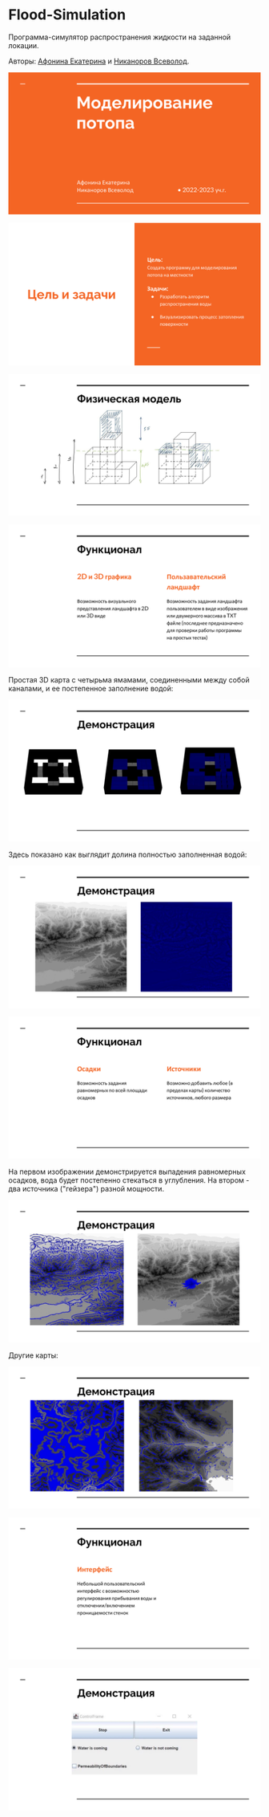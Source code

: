 # Flood-Simulation

Программа-симулятор распространения жидкости на заданной локации.

Авторы: [Афонина Екатерина](https://github.com/rytee20) и [Никаноров Всеволод](https://github.com/NikanorovVD).

![Flood-Simulation-0](https://github.com/rytee20/Flood-Simulation/blob/main/Presentation/Flood-Simulation-0.png?raw=true)

![Flood-Simulation-1](https://github.com/rytee20/Flood-Simulation/blob/main/Presentation/Flood-Simulation-1.png?raw=true)

![Flood-Simulation-2](https://github.com/rytee20/Flood-Simulation/blob/main/Presentation/Flood-Simulation-2.png?raw=true)

![Flood-Simulation-3](https://github.com/rytee20/Flood-Simulation/blob/main/Presentation/Flood-Simulation-3.png?raw=true)

Простая 3D карта с четырьма ямамами, соединенными между собой каналами, и ее постепенное заполнение водой:

![Flood-Simulation-4](https://github.com/rytee20/Flood-Simulation/blob/main/Presentation/Flood-Simulation-4.png?raw=true)

Здесь показано как выглядит долина полностью заполненная водой:

![Flood-Simulation-5](https://github.com/rytee20/Flood-Simulation/blob/main/Presentation/Flood-Simulation-5.png?raw=true)

![Flood-Simulation-6](https://github.com/rytee20/Flood-Simulation/blob/main/Presentation/Flood-Simulation-6.png?raw=true)

На первом изображении демонстрируется выпадения равномерных осадков, вода будет постепенно стекаться в углубления. На втором - два источника ("гейзера") разной мощности.

![Flood-Simulation-7](https://github.com/rytee20/Flood-Simulation/blob/main/Presentation/Flood-Simulation-7.png?raw=true)

Другие карты:

![Flood-Simulation-8](https://github.com/rytee20/Flood-Simulation/blob/main/Presentation/Flood-Simulation-8.png?raw=true)

![Flood-Simulation-9](https://github.com/rytee20/Flood-Simulation/blob/main/Presentation/Flood-Simulation-9.png?raw=true)

![Flood-Simulation-10](https://github.com/rytee20/Flood-Simulation/blob/main/Presentation/Flood-Simulation-10.png?raw=true)
